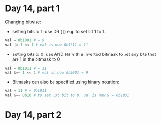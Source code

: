 # Day 14, part 1

Changing bitwise:
- setting bits to 1: use OR (`|`) e.g. to set bit 1 to 1:

```python
val = 0b1001 # = 9
val |= 1 << 1 # val is now 0b1011 = 11
```

- setting bits to 0: use AND (`&`) with a inverted bitmask to set any bits that are 1 in the bitmask to 0

````python
val = 0b1011 # = 11
val &=~ 1 << 1 # val is now 0b1001 = 9
````

- Bitmasks can also be specified using binary notation:

````python
val = 11 # = 0b1011
val &=~ 0b10 # to set 1st bit to 0, val is now 9 = 0b1001
````

# Day 14, part 2

